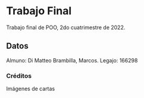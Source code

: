 # Trabajo Final

  Trabajo final de POO, 2do cuatrimestre de 2022.

## Datos

  Almuno: Di Matteo Brambilla, Marcos. 
  Legajo: 166298

### Créditos

  Imágenes de cartas 
